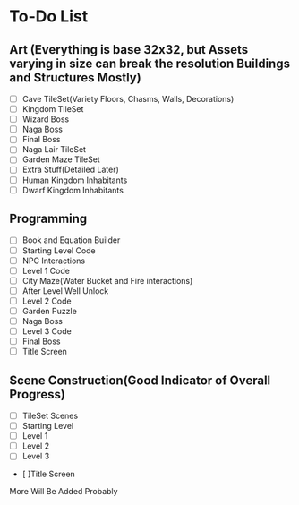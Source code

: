 # To-Do List

## Art (Everything is base 32x32, but Assets varying in size can break the resolution  Buildings and Structures Mostly)
- [ ] Cave TileSet(Variety Floors, Chasms, Walls, Decorations) 
- [ ] Kingdom TileSet
- [ ] Wizard Boss
- [ ] Naga Boss
- [ ] Final Boss
- [ ] Naga Lair TileSet
- [ ] Garden Maze TileSet
- [ ] Extra Stuff(Detailed Later)
- [ ] Human Kingdom Inhabitants
- [ ] Dwarf Kingdom Inhabitants

## Programming
- [ ] Book and Equation Builder
- [ ] Starting Level Code
- [ ] NPC Interactions
- [ ] Level 1 Code
- [ ] City Maze(Water Bucket and Fire interactions)
- [ ] After Level Well Unlock
- [ ] Level 2 Code
- [ ] Garden Puzzle
- [ ] Naga Boss
- [ ] Level 3 Code
- [ ] Final Boss
- [ ]  Title Screen

## Scene Construction(Good Indicator of Overall Progress)
- [ ] TileSet Scenes
- [ ] Starting Level
- [ ] Level 1 
- [ ] Level 2
- [ ] Level 3
- [ ]Title Screen

More Will Be Added Probably

